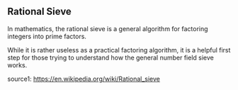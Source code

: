 ## Rational Sieve

In mathematics, the rational sieve is a general algorithm for factoring integers into prime factors. 

While it is rather useless as a practical factoring algorithm, it is a helpful first step for those trying to understand how the general number field sieve works.

source1: https://en.wikipedia.org/wiki/Rational_sieve
